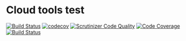 # Cloud tools test

[![Build Status](https://travis-ci.org/CarglassFR/travis-php-test.svg?branch=develop)](https://travis-ci.org/CarglassFR/travis-php-test)
[![codecov](https://codecov.io/gh/CarglassFR/travis-php-test/branch/develop/graph/badge.svg)](https://codecov.io/gh/CarglassFR/travis-php-test)
[![Scrutinizer Code Quality](https://scrutinizer-ci.com/g/CarglassFR/travis-php-test/badges/quality-score.png?b=develop)](https://scrutinizer-ci.com/g/CarglassFR/travis-php-test/?branch=develop)
[![Code Coverage](https://scrutinizer-ci.com/g/CarglassFR/travis-php-test/badges/coverage.png?b=develop)](https://scrutinizer-ci.com/g/CarglassFR/travis-php-test/?branch=develop)
[![Build Status](https://scrutinizer-ci.com/g/CarglassFR/travis-php-test/badges/build.png?b=develop)](https://scrutinizer-ci.com/g/CarglassFR/travis-php-test/build-status/develop)

